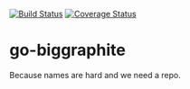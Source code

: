 [![Build Status](https://travis-ci.com/criteo/go-biggraphite.svg?branch=master)](https://travis-ci.com/criteo/go-biggraphite)
[![Coverage Status](https://coveralls.io/repos/github/criteo/go-biggraphite/badge.svg?branch=master)](https://coveralls.io/github/criteo/go-biggraphite?branch=master)

# go-biggraphite
Because names are hard and we need a repo.
